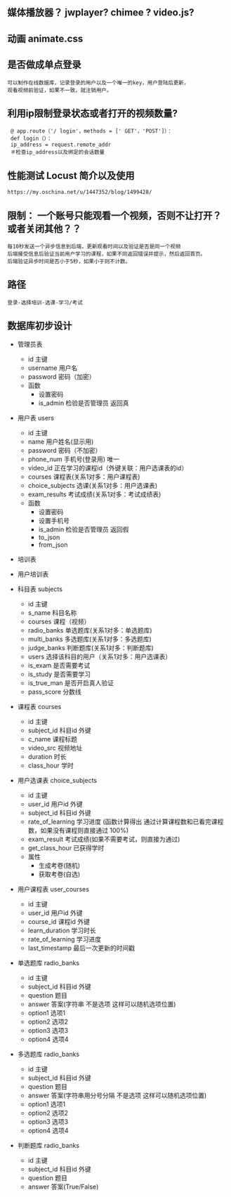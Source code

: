 ## 媒体播放器？ jwplayer?  chimee ? video.js?

## 动画  animate.css

## 是否做成单点登录
    可以制作在线数据库，记录登录的用户以及一个唯一的key，用户登陆后更新，
    观看视频前验证，如果不一致，就注销用户。

## 利用ip限制登录状态或者打开的视频数量?
     
     @ app.route（'/ login'，methods = [' GET'，'POST']）：
     def login（）：
     ip_address = request.remote_addr 
     ＃检查ip_address以及绑定的会话数量
     
## 性能测试 Locust 简介以及使用
    https://my.oschina.net/u/1447352/blog/1499428/
    
## 限制： 一个账号只能观看一个视频，否则不让打开？或者关闭其他？？
    每10秒发送一个异步信息到后端，更新观看时间以及验证是否是同一个视频
    后端接受信息后验证当前用户学习的课程，如果不同返回错误并提示，然后返回首页。
    后端验证异步时间是否小于5秒，如果小于则不计数。
    
## 路径
    登录-选择培训-选课-学习/考试
    
## 数据库初步设计
* 管理员表
    * id 主键
    * username 用户名
    * password 密码（加密）
    * 函数 
        * 设置密码
        * is_admin 检验是否管理员 返回真
        
* 用户表 users
    * id 主键
    * name 用户姓名(显示用)
    * password 密码（不加密）
    * phone_num 手机号(登录用) 唯一
    * video_id 正在学习的课程id（外键关联：用户选课表的id）
    * courses 课程表(关系1对多：用户课程表)
    * choice_subjects 选课(关系1对多：用户选课表)
    * exam_results 考试成绩(关系1对多：考试成绩表)
    * 函数
        * 设置密码
        * 设置手机号
        * is_admin 检验是否管理员 返回假
        * to_json
        * from_json
        
* 培训表
* 用户培训表
    
* 科目表 subjects
    * id 主键
    * s_name 科目名称
    * courses 课程（视频）
    * radio_banks 单选题库(关系1对多：单选题库)
    * multi_banks 多选题库(关系1对多：多选题库)
    * judge_banks 判断题库(关系1对多：判断题库)
    * users 选择该科目的用户（关系1对多：用户选课表）
    * is_exam 是否需要考试
    * is_study 是否需要学习
    * is_true_man 是否开启真人验证
    * pass_score 分数线
    
    
* 课程表 courses
    * id 主键
    * subject_id 科目id 外键
    * c_name 课程标题
    * video_src 视频地址
    * duration 时长
    * class_hour 学时
    
* 用户选课表 choice_subjects
    * id 主键
    * user_id 用户id 外键
    * subject_id 科目id 外键
    * rate_of_learning 学习进度 (函数计算得出 通过计算课程数和已看完课程数，如果没有课程则直接通过 100%)
    * exam_result 考试成绩(如果不需要考试，则直接为通过)
    * get_class_hour 已获得学时
    * 属性
        * 生成考卷(随机)
        * 获取考卷(自选)
        
* 用户课程表 user_courses
    * id 主键
    * user_id 用户id 外键
    * course_id 课程id 外键
    * learn_duration 学习时长
    * rate_of_learning 学习进度
    * last_timestamp 最后一次更新的时间戳
    
    
* 单选题库 radio_banks
    * id 主键
    * subject_id 科目id 外键
    * question 题目
    * answer 答案(字符串 不是选项 这样可以随机选项位置)
    * option1 选项1
    * option2 选项2
    * option3 选项3
    * option4 选项4
    
* 多选题库 radio_banks
    * id 主键
    * subject_id 科目id 外键
    * question 题目
    * answer 答案(字符串用分号分隔 不是选项 这样可以随机选项位置)
    * option1 选项1
    * option2 选项2
    * option3 选项3
    * option4 选项4
    
* 判断题库 radio_banks
    * id 主键
    * subject_id 科目id 外键
    * question 题目
    * answer 答案(True/False)
    
